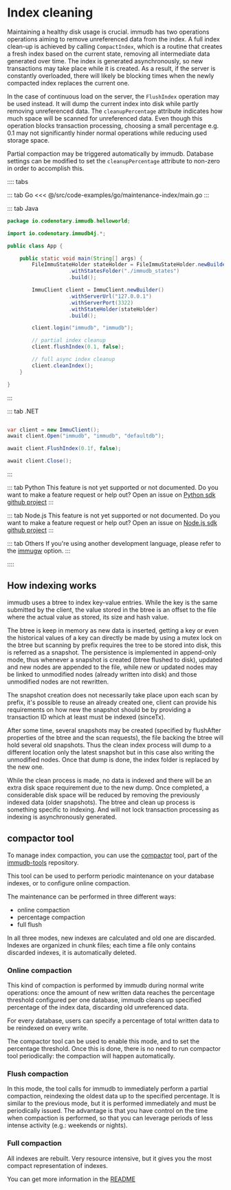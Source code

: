 # Index cleaning

<WrappedSection>

Maintaining a healthy disk usage is crucial. immudb has two operations operations aiming to remove unreferenced data from the index.
A full index clean-up is achieved by calling `CompactIndex`, which is a routine that creates a fresh index based on the current state, removing all intermediate data generated over time. 
The index is generated asynchronously, so new transactions may take place while it is created. As a result, if the server is constantly overloaded, there will likely be blocking times when the newly compacted index replaces the current one.

In the case of continuous load on the server, the `FlushIndex` operation may be used instead. It will dump the current index into disk while partly removing unreferenced data. The `cleanupPercentage` attribute indicates how much space will be scanned for unreferenced data. Even though this operation blocks transaction processing, choosing a small percentage e.g. 0.1 may not significantly hinder normal operations while reducing used storage space. 

Partial compaction may be triggered automatically by immudb. Database settings can be modified to set the `cleanupPercentage` attribute to non-zero in order to accomplish this.

</WrappedSection>

:::: tabs

::: tab Go
<<< @/src/code-examples/go/maintenance-index/main.go
:::

::: tab Java

```java
package io.codenotary.immudb.helloworld;

import io.codenotary.immudb4j.*;

public class App {

    public static void main(String[] args) {
        FileImmuStateHolder stateHolder = FileImmuStateHolder.newBuilder()
                    .withStatesFolder("./immudb_states")
                    .build();

        ImmuClient client = ImmuClient.newBuilder()
                    .withServerUrl("127.0.0.1")
                    .withServerPort(3322)
                    .withStateHolder(stateHolder)
                    .build();

        client.login("immudb", "immudb");

        // partial index cleanup
        client.flushIndex(0.1, false);

        // full async index cleanup
        client.cleanIndex();
    }

}
```
:::

::: tab .NET

```csharp

var client = new ImmuClient();
await client.Open("immudb", "immudb", "defaultdb");

await client.FlushIndex(0.1f, false);

await client.Close();

```

:::

::: tab Python
This feature is not yet supported or not documented.
Do you want to make a feature request or help out? Open an issue on [Python sdk github project](https://github.com/codenotary/immudb-py/issues/new)
:::

::: tab Node.js
This feature is not yet supported or not documented.
Do you want to make a feature request or help out? Open an issue on [Node.js sdk github project](https://github.com/codenotary/immudb-node/issues/new)
:::

::: tab Others
If you're using another development language, please refer to the [immugw](../connecting/immugw.md) option.
:::

::::

<WrappedSection>

## How indexing works

immudb uses a btree to index key-value entries. While the key is the same submitted by the client, the value stored in the btree is an offset to the file where the actual value as stored, its size and hash value.

The btree is keep in memory as new data is inserted, getting a key or even the historical values of a key can directly be made by using a mutex lock on the btree but scanning by prefix requires the tree to be stored into disk, this is referred as a snapshot.
The persistence is implemented in append-only mode, thus whenever a snapshot is created (btree flushed to disk), updated and new nodes are appended to the file, while new or updated nodes may be linked to unmodified nodes (already written into disk) and those unmodified nodes are not rewritten.

The snapshot creation does not necessarily take place upon each scan by prefix, it's possible to reuse an already created one, client can provide his requirements on how new the snapshot should be by providing a transaction ID which at least must be indexed (sinceTx).

After some time, several snapshots may be created (specified by flushAfter properties of the btree and the scan requests), the file backing the btree will hold several old snapshots. Thus the clean index process will dump to a different location only the latest snapshot but in this case also writing the unmodified nodes. Once that dump is done, the index folder is replaced by the new one.

While the clean process is made, no data is indexed and there will be an extra disk space requirement due to the new dump. Once completed, a considerable disk space will be reduced by removing the previously indexed data (older snapshots).
The btree and clean up process is something specific to indexing. And will not lock transaction processing as indexing is asynchronously generated.

</WrappedSection>

<WrappedSection>

## compactor tool

To manage index compaction, you can use the [compactor](https://github.com/codenotary/immudb-tools/tree/main/compactor) tool,
part of the [immudb-tools](https://github.com/codenotary/immudb-tools) repository.

This tool can be used to perform periodic maintenance on your database indexes, or to configure online compaction.

The maintenance can be performed in three different ways:
- online compaction
- percentage compaction
- full flush

In all three modes, new indexes are calculated and old one are discarded. Indexes are organized in chunk files; each time a file only contains discarded indexes, it is automatically deleted.

### Online compaction

This kind of compaction is performed by immudb during normal write operations: once the amount of new written data reaches the percentage threshold configured per one database, immudb cleans up specified percentage of the index data, discarding old unreferenced data.

For every database, users can specify a percentage of total written data to be reindexed on every write.

The compactor tool can be used to enable this mode, and to set the percentage threshold. Once this is done, there is no need to run compactor tool periodically: the compaction will happen automatically.


### Flush compaction

In this mode, the tool calls for immudb to immediately perform a partial compaction, reindexing the oldest data up to the specified percentage. It is similar to the previous mode, but it is performed immediately and must be periodically issued.
The advantage is that you have control on the time when compaction is performed, so that you can leverage periods of less intense activity (e.g.: weekends or nights).


### Full compaction

All indexes are rebuilt. Very resource intensive, but it gives you the most compact representation of indexes.

You can get more information in the [README](https://github.com/codenotary/immudb-tools/tree/main/compactor)

</WrappedSection>
